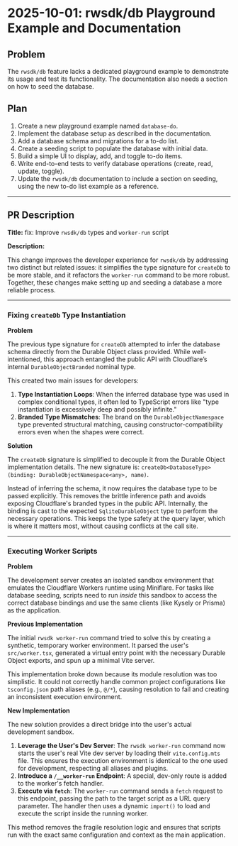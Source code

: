 # 2025-10-01: rwsdk/db Playground Example and Documentation

## Problem

The `rwsdk/db` feature lacks a dedicated playground example to demonstrate its usage and test its functionality. The documentation also needs a section on how to seed the database.

## Plan

1.  Create a new playground example named `database-do`.
2.  Implement the database setup as described in the documentation.
3.  Add a database schema and migrations for a to-do list.
4.  Create a seeding script to populate the database with initial data.
5.  Build a simple UI to display, add, and toggle to-do items.
6.  Write end-to-end tests to verify database operations (create, read, update, toggle).
7.  Update the `rwsdk/db` documentation to include a section on seeding, using the new to-do list example as a reference.

---

## PR Description

**Title:** fix: Improve `rwsdk/db` types and `worker-run` script

**Description:**

This change improves the developer experience for `rwsdk/db` by addressing two distinct but related issues: it simplifies the type signature for `createDb` to be more stable, and it refactors the `worker-run` command to be more robust. Together, these changes make setting up and seeding a database a more reliable process.

---

### Fixing `createDb` Type Instantiation

**Problem**

The previous type signature for `createDb` attempted to infer the database schema directly from the Durable Object class provided. While well-intentioned, this approach entangled the public API with Cloudflare’s internal `DurableObjectBranded` nominal type.

This created two main issues for developers:
1.  **Type Instantiation Loops**: When the inferred database type was used in complex conditional types, it often led to TypeScript errors like "type instantiation is excessively deep and possibly infinite."
2.  **Branded Type Mismatches**: The brand on the `DurableObjectNamespace` type prevented structural matching, causing constructor-compatibility errors even when the shapes were correct.

**Solution**

The `createDb` signature is simplified to decouple it from the Durable Object implementation details. The new signature is: `createDb<DatabaseType>(binding: DurableObjectNamespace<any>, name)`.

Instead of inferring the schema, it now requires the database type to be passed explicitly. This removes the brittle inference path and avoids exposing Cloudflare's branded types in the public API. Internally, the binding is cast to the expected `SqliteDurableObject` type to perform the necessary operations. This keeps the type safety at the query layer, which is where it matters most, without causing conflicts at the call site.

---

### Executing Worker Scripts

**Problem**

The development server creates an isolated sandbox environment that emulates the Cloudflare Workers runtime using Miniflare. For tasks like database seeding, scripts need to run *inside* this sandbox to access the correct database bindings and use the same clients (like Kysely or Prisma) as the application.

**Previous Implementation**

The initial `rwsdk worker-run` command tried to solve this by creating a synthetic, temporary worker environment. It parsed the user's `src/worker.tsx`, generated a virtual entry point with the necessary Durable Object exports, and spun up a minimal Vite server.

This implementation broke down because its module resolution was too simplistic. It could not correctly handle common project configurations like `tsconfig.json` path aliases (e.g., `@/*`), causing resolution to fail and creating an inconsistent execution environment.

**New Implementation**

The new solution provides a direct bridge into the user's actual development sandbox.

1.  **Leverage the User's Dev Server**: The `rwsdk worker-run` command now starts the user's real Vite dev server by loading their `vite.config.mts` file. This ensures the execution environment is identical to the one used for development, respecting all aliases and plugins.
2.  **Introduce a `/__worker-run` Endpoint**: A special, dev-only route is added to the worker's fetch handler.
3.  **Execute via `fetch`**: The `worker-run` command sends a `fetch` request to this endpoint, passing the path to the target script as a URL query parameter. The handler then uses a dynamic `import()` to load and execute the script inside the running worker.

This method removes the fragile resolution logic and ensures that scripts run with the exact same configuration and context as the main application.
